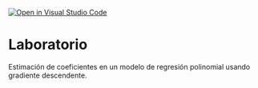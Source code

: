 [![Open in Visual Studio Code](https://classroom.github.com/assets/open-in-vscode-c66648af7eb3fe8bc4f294546bfd86ef473780cde1dea487d3c4ff354943c9ae.svg)](https://classroom.github.com/online_ide?assignment_repo_id=9023202&assignment_repo_type=AssignmentRepo)
# Laboratorio

Estimación de coeficientes en un modelo de regresión polinomial usando gradiente descendente.
